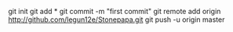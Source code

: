 git init
git add *
git commit -m "first commit"
git remote add origin http://github.com/legun12e/Stonepapa.git
git push -u origin master
